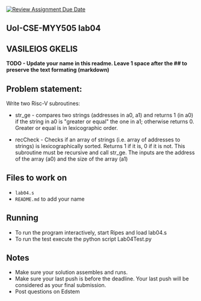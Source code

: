 [![Review Assignment Due Date](https://classroom.github.com/assets/deadline-readme-button-22041afd0340ce965d47ae6ef1cefeee28c7c493a6346c4f15d667ab976d596c.svg)](https://classroom.github.com/a/q3xPJDHR)

## UoI-CSE-MYY505 lab04

## VASILEIOS GKELIS

**TODO - Update your name in this readme. Leave 1 space after the ## to preserve the text formating (markdown)**



## Problem statement:

Write two Risc-V subroutines:
 * str\_ge - compares two strings (addresses in a0, a1) and returns 1 (in a0) if the string in a0 is "greater or equal" the one in a1; otherwise returns 0. Greater or equal is in lexicographic order.

 * recCheck - Checks if an array of strings (i.e. array of addresses to strings) is lexicographically sorted. Returns 1 if it is, 0 if it is not. This subroutine must be recursive and call str\_ge. The inputs are the address of the array (a0) and the size of the array (a1)

## Files to work on
* `lab04.s`
* `README.md` to add your name

## Running
* To run the program interactively, start Ripes and load lab04.s
* To run the test execute the python script Lab04Test.py


## Notes
* Make sure your solution assembles and runs.
* Make sure your last push is before the deadline. Your last push will be considered as your final submission.
* Post questions on Edstem
